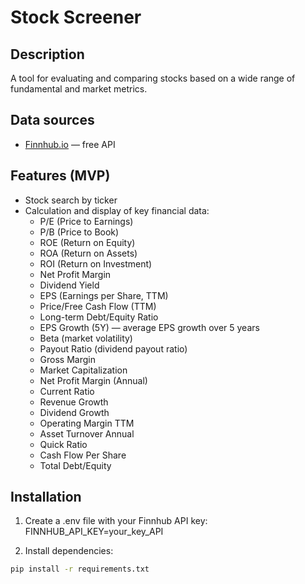 # Stock Screener

## Description
A tool for evaluating and comparing stocks based on a wide range of fundamental and market metrics.

## Data sources
- [Finnhub.io](https://finnhub.io/) — free API

## Features (MVP)
- Stock search by ticker
- Calculation and display of key financial data:
	- P/E (Price to Earnings)
	- P/B (Price to Book)
	- ROE (Return on Equity)
	- ROA (Return on Assets)
	- ROI (Return on Investment)
	- Net Profit Margin
	- Dividend Yield
	- EPS (Earnings per Share, TTM)
	- Price/Free Cash Flow (TTM)
	- Long-term Debt/Equity Ratio
	- EPS Growth (5Y) — average EPS growth over 5 years
	- Beta (market volatility)
	- Payout Ratio (dividend payout ratio)
	- Gross Margin
	- Market Capitalization
	- Net Profit Margin (Annual)
	- Current Ratio
	- Revenue Growth
	- Dividend Growth
	- Operating Margin TTM
	- Asset Turnover Annual
	- Quick Ratio
	- Cash Flow Per Share
	- Total Debt/Equity
	


## Installation
1. Create a .env file with your Finnhub API key:
    FINNHUB_API_KEY=your_key_API

2. Install dependencies:
```bash
pip install -r requirements.txt